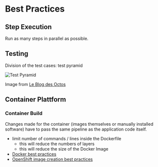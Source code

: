 # Best Practices

## Step Execution

Run as many steps in parallel as possible.

## Testing

Division of the test cases: test pyramid

![Test Pyramid](images/test-pyramid.png)

Image from [Le Blog des Octos](https://blog.octo.com/en/the-test-pyramid-in-practice-5-5/)

## Container Plattform

### Container Build

Changes made for the container (images themselves or manually installed software) have to pass the same pipeline as the application code itself.

* limit number of commands / lines inside the Dockerfile
  * this will reduce the numbers of layers
  * this will reduce the size of the Docker Image
* [Docker best practices](https://docs.docker.com/develop/develop-images/dockerfile_best-practices/)
* [OpenShift image creation best practices](https://docs.openshift.com/container-platform/latest/openshift_images/create-images.html)
